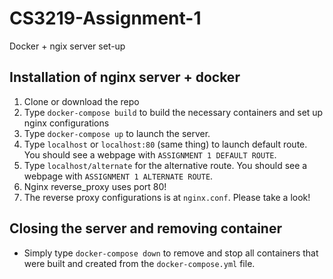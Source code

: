 # CS3219-Assignment-1

Docker + ngix server set-up

## Installation of nginx server + docker

1. Clone or download the repo
2. Type `docker-compose build` to build the necessary containers and set up nginx configurations
3. Type `docker-compose up` to launch the server.
4. Type `localhost` or `localhost:80` (same thing) to launch default route. You should see a webpage with `ASSIGNMENT 1 DEFAULT ROUTE`.
5. Type `localhost/alternate` for the alternative route. You should see a webpage with `ASSIGNMENT 1 ALTERNATE ROUTE`.
6. Nginx reverse_proxy uses port 80!
7. The reverse proxy configurations is at `nginx.conf`. Please take a look!

## Closing the server and removing container

- Simply type `docker-compose down` to remove and stop all containers that were built and created from the `docker-compose.yml` file.
